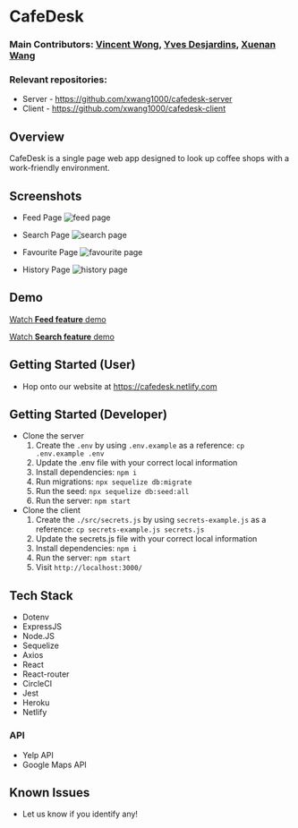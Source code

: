 # CafeDesk

### Main Contributors: [Vincent Wong](https://github.com/vnctwong), [Yves Desjardins](https://github.com/YvesDesjardins), [Xuenan Wang](https://github.com/xwang1000)

### Relevant repositories:
- Server - https://github.com/xwang1000/cafedesk-server
- Client -  https://github.com/xwang1000/cafedesk-client

## Overview

CafeDesk is a single page web app designed to look up coffee shops with a work-friendly environment. 

## Screenshots
- Feed Page
![feed page](https://github.com/xwang1000/cafedesk-client/blob/master/public/screenshots/feed.png?raw=true)

- Search Page
![search page](https://github.com/xwang1000/cafedesk-client/blob/master/public/screenshots/search-page.png?raw=true)

- Favourite Page
![favourite page](https://github.com/xwang1000/cafedesk-client/blob/master/public/screenshots/favourite.png?raw=true)

- History Page
![history page](https://github.com/xwang1000/cafedesk-client/blob/master/public/screenshots/history-page.png?raw=true)


## Demo
[Watch **Feed feature** demo](https://youtu.be/dKiCQzCqZHA)

[Watch **Search feature** demo](https://youtu.be/8CFSHzCrCSI)

## Getting Started (User)
- Hop onto our website at https://cafedesk.netlify.com

## Getting Started (Developer)
- Clone the server
  1. Create the `.env` by using `.env.example` as a reference: `cp .env.example .env`
  2. Update the .env file with your correct local information
  3. Install dependencies: `npm i`
  4. Run migrations: `npx sequelize db:migrate`
  6. Run the seed: `npx sequelize db:seed:all`
  7. Run the server: `npm start`
- Clone the client
  1. Create the `./src/secrets.js` by using `secrets-example.js` as a reference: `cp secrets-example.js secrets.js`
  2. Update the secrets.js file with your correct local information
  3. Install dependencies: `npm i`
  7. Run the server: `npm start`
  8. Visit `http://localhost:3000/`

## Tech Stack

- Dotenv
- ExpressJS
- Node.JS
- Sequelize
- Axios
- React
- React-router
- CircleCI
- Jest
- Heroku
- Netlify

### API
- Yelp API
- Google Maps API

## Known Issues
- Let us know if you identify any!
